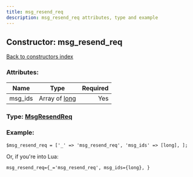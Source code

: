 ```yaml
---
title: msg_resend_req
description: msg_resend_req attributes, type and example
---
```

## Constructor: msg\_resend\_req  
[Back to constructors index](index.md)



### Attributes:

| Name     |    Type       | Required |
|----------|:-------------:|---------:|
|msg\_ids|Array of [long](../types/long.md) | Yes|



### Type: [MsgResendReq](../types/MsgResendReq.md)


### Example:

```
$msg_resend_req = ['_' => 'msg_resend_req', 'msg_ids' => [long], ];
```  

Or, if you're into Lua:  


```
msg_resend_req={_='msg_resend_req', msg_ids={long}, }

```


